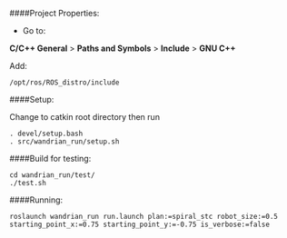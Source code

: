 ####Project Properties:

- Go to: 

__C/C++ General__ > __Paths and Symbols__ > __Include__ > __GNU C++__

 Add:

 `/opt/ros/ROS_distro/include`
 
####Setup:

Change to catkin root directory then run

	. devel/setup.bash
	. src/wandrian_run/setup.sh

####Build for testing:

	cd wandrian_run/test/
	./test.sh
	
####Running:

`roslaunch wandrian_run run.launch plan:=spiral_stc robot_size:=0.5 starting_point_x:=0.75 starting_point_y:=-0.75 is_verbose:=false`
